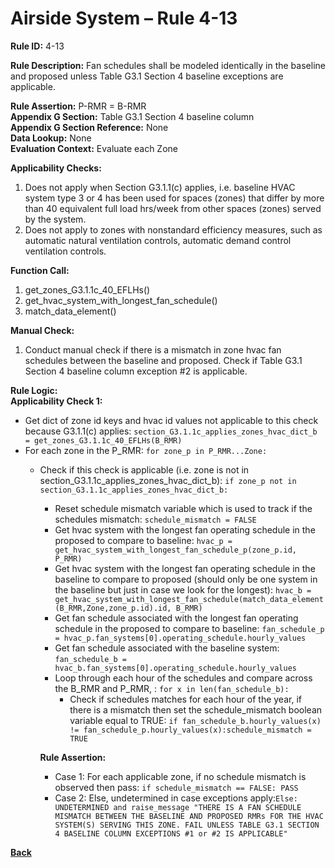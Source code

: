 # Airside System – Rule 4-13

**Rule ID:** 4-13  
 
**Rule Description:** Fan schedules shall be modeled identically in the baseline and proposed unless Table G3.1 Section 4 baseline exceptions are applicable.  

**Rule Assertion:** P-RMR = B-RMR                                           
**Appendix G Section:** Table G3.1 Section 4 baseline column  
**Appendix G Section Reference:** None  
**Data Lookup:** None   
**Evaluation Context:** Evaluate each Zone   

**Applicability Checks:**  

1. Does not apply when Section G3.1.1(c) applies, i.e. baseline HVAC system type 3 or 4 has been used for spaces (zones) that differ by more than 40 equivalent full load hrs/week from other spaces (zones) served by the system.
2. Does not apply to zones with nonstandard efficiency measures, such as automatic natural ventilation controls, automatic demand control ventilation controls.

 
**Function Call:** 

1. get_zones_G3.1.1c_40_EFLHs()
2. get_hvac_system_with_longest_fan_schedule()
3. match_data_element()


**Manual Check:** 

1. Conduct manual check if there is a mismatch in zone hvac fan schedules between the baseline and proposed. Check if Table G3.1 Section 4 baseline column exception #2 is applicable. 

**Rule Logic:**  
**Applicability Check 1:** 
- Get dict of zone id keys and hvac id values not applicable to this check because G3.1.1(c) applies: `section_G3.1.1c_applies_zones_hvac_dict_b = get_zones_G3.1.1c_40_EFLHs(B_RMR)`
- For each zone in the P_RMR: `for zone_p in P_RMR...Zone:`
    - Check if this check is applicable (i.e. zone is not in section_G3.1.1c_applies_zones_hvac_dict_b): `if zone_p not in section_G3.1.1c_applies_zones_hvac_dict_b:`
        - Reset schedule mismatch variable which is used to track if the schedules mismatch: `schedule_mismatch = FALSE`
        - Get hvac system with the longest fan operating schedule in the proposed to compare to baseline: `hvac_p = get_hvac_system_with_longest_fan_schedule_p(zone_p.id, P_RMR)`
        - Get hvac system with the longest fan operating schedule in the baseline to compare to proposed (should only be one system in the baseline but just in case we look for the longest): `hvac_b = get_hvac_system_with_longest_fan_schedule(match_data_element(B_RMR,Zone,zone_p.id).id, B_RMR)`
        - Get fan schedule associated with the longest fan operating schedule in the proposed to compare to baseline: `fan_schedule_p = hvac_p.fan_systems[0].operating_schedule.hourly_values`
        - Get fan schedule associated with the baseline system: `fan_schedule_b = hvac_b.fan_systems[0].operating_schedule.hourly_values` 
        - Loop through each hour of the schedules and compare across the B_RMR and P_RMR, : `for x in len(fan_schedule_b):`
            - Check if schedules matches for each hour of the year, if there is a mismatch then set the schedule_mismatch boolean variable equal to TRUE: `if fan_schedule_b.hourly_values(x) != fan_schedule_p.hourly_values(x):schedule_mismatch = TRUE`  

        **Rule Assertion:**
        - Case 1: For each applicable zone, if no schedule mismatch is observed then pass: `if schedule_mismatch == FALSE: PASS`
        - Case 2: Else, undetermined in case exceptions apply:`Else: UNDETERMINED and raise_message "THERE IS A FAN SCHEDULE MISMATCH BETWEEN THE BASELINE AND PROPOSED RMRs FOR THE HVAC SYSTEM(S) SERVING THIS ZONE. FAIL UNLESS TABLE G3.1 SECTION 4 BASELINE COLUMN EXCEPTIONS #1 or #2 IS APPLICABLE"`


 **[Back](../_toc.md)**
